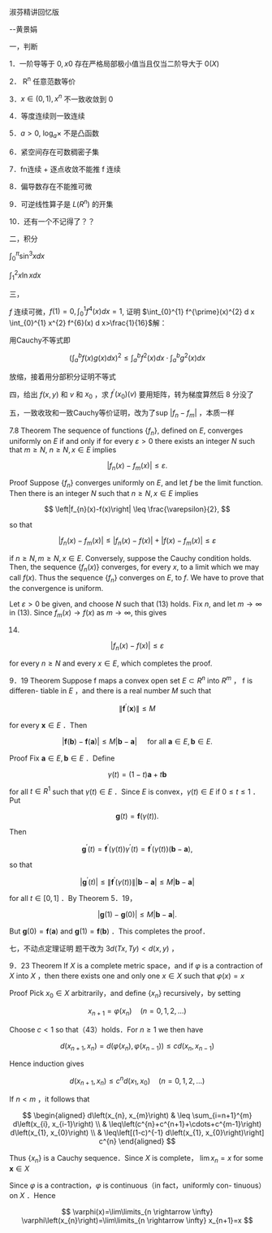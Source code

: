 淑芬精讲回忆版

--黄景娟

一，判断

1．一阶导等于 $0, x 0$ 存在严格局部极小值当且仅当二阶导大于 $0(X)$

2． $\mathrm{R}^{\mathrm{n}}$ 任意范数等价

3．$x \in(0,1), x^{n}$ 不一致收敛到 0

4．等度连续则一致连续

5．$a>0, ~ \log _{a} \times$ 不是凸函数

6．紧空间存在可数稠密子集

7．fn连续 + 逐点收敛不能推 f 连续

8．偏导数存在不能推可微

9．可逆线性算子是 $L\left(R^{n}\right)$ 的开集

10．还有一个不记得了？？

二，积分

$\int_{0}^{\pi} \sin ^{3} x d x$

$\int_{1}^{2} x \ln x d x$

三，

$f$ 连续可微，$f(1)=0, \int_{0}^{1} f^{4}(x) d x=1$, 证明 $\int_{0}^{1} f^{\prime}(x)^{2} d x \int_{0}^{1} x^{2} f^{6}(x) d x>\frac{1}{16}$解：

用Cauchy不等式即

$$
\left(\int_{a}^{b} f(x) g(x) d x\right)^{2} \leq \int_{a}^{b} f^{2}(x) d x \cdot \int_{a}^{b} g^{2}(x) d x
$$

放缩，接着用分部积分证明不等式

四，给出 $f(x, y)$ 和 $v$ 和 $x_{0}$ ，求 $f^{\prime}\left(x_{0}\right)(v)$ 要用矩阵，转为梯度算然后 8 分没了

五，一致收玫和一致Cauchy等价证明，改为了sup $\left|f_{n}-f_{m}\right|$ ，本质一样

7.8 Theorem The sequence of functions $\left\{f_{n}\right\}$, defined on $E$, converges uniformly on $E$ if and only if for every $\varepsilon>0$ there exists an integer $N$ such that $m \geq N$, $n \geq N, x \in E$ implies

$$
\left|f_{n}(x)-f_{m}(x)\right| \leq \varepsilon .
$$

Proof Suppose $\left\{f_{n}\right\}$ converges uniformly on $E$, and let $f$ be the limit function. Then there is an integer $N$ such that $n \geq N, x \in E$ implies

$$
\left|f_{n}(x)-f(x)\right| \leq \frac{\varepsilon}{2},
$$

so that

$$
\left|f_{n}(x)-f_{m}(x)\right| \leq\left|f_{n}(x)-f(x)\right|+\left|f(x)-f_{m}(x)\right| \leq \varepsilon
$$

if $n \geq N, m \geq N, x \in E$. Conversely, suppose the Cauchy condition holds. Then, the sequence $\left\{f_{n}(x)\right\}$ converges, for every $x$, to a limit which we may call $f(x)$. Thus the sequence $\left\{f_{n}\right\}$ converges on $E$, to $f$. We have to prove that the convergence is uniform.

Let $\varepsilon>0$ be given, and choose $N$ such that (13) holds. Fix $n$, and let $m \rightarrow \infty$ in (13). Since $f_{m}(x) \rightarrow f(x)$ as $m \rightarrow \infty$, this gives

14)

$$
\left|f_{n}(x)-f(x)\right| \leq \varepsilon
$$

for every $n \geq N$ and every $x \in E$, which completes the proof.

9．19 Theorem Suppose f maps a convex open set $E \subset R^{n}$ into $R^{m}$ ， f is differen- tiable in $E$ ，and there is a real number $M$ such that

$$
\left\|\mathbf{f}^{\prime}(\mathbf{x})\right\| \leq M
$$

for every $\mathbf{x} \in E$ ．Then

$$
|\mathbf{f}(\mathbf{b})-\mathbf{f}(\mathbf{a})| \leq M|\mathbf{b}-\mathbf{a}| \quad \text { for all } \mathbf{a} \in E, \mathbf{b} \in E \text {. }
$$

Proof Fix $\mathbf{a} \in E, \mathbf{b} \in E$ ．Define

$$
\gamma(t)=(1-t) \mathbf{a}+t \mathbf{b}
$$

for all $t \in R^{1}$ such that $\gamma(t) \in E$ ．Since $E$ is convex，$\gamma(t) \in E$ if $0 \leq t \leq 1$ ． Put

$$
\mathbf{g}(t)=\mathbf{f}(\gamma(t)) .
$$

Then

$$
\mathbf{g}^{\prime}(t)=\mathbf{f}^{\prime}(\gamma(t)) \gamma^{\prime}(t)=\mathbf{f}^{\prime}(\gamma(t))(\mathbf{b}-\mathbf{a}),
$$

so that

$$
\left|\mathbf{g}^{\prime}(t)\right| \leq\left\|\mathbf{f}^{\prime}(\gamma(t))\right\||\mathbf{b}-\mathbf{a}| \leq M|\mathbf{b}-\mathbf{a}|
$$

for all $t \in[0,1]$ ．By Theorem 5．19，

$$
|\mathbf{g}(1)-\mathbf{g}(0)| \leq M|\mathbf{b}-\mathbf{a}| .
$$

But $\mathbf{g}(0)=\mathbf{f}(\mathbf{a})$ and $\mathbf{g}(1)=\mathbf{f}(\mathbf{b})$ ．This completes the proof．

七，不动点定理证明 题干改为 $3 d(T x, T y)<d(x, y)$ ，

9．23 Theorem If $X$ is a complete metric space，and if $\varphi$ is a contraction of $X$ into $X$ ，then there exists one and only one $x \in X$ such that $\varphi(x)=x$

Proof Pick $x_{0} \in X$ arbitrarily，and define $\left\{x_{n}\right\}$ recursively，by setting

$$
x_{n+1}=\varphi\left(x_{n}\right) \quad(n=0,1,2, \ldots)
$$

Choose $c<1$ so that（43）holds．For $n \geq 1$ we then have

$$
d\left(x_{n+1}, x_{n}\right)=d\left(\varphi\left(x_{n}\right), \varphi\left(x_{n-1}\right)\right) \leq c d\left(x_{n}, x_{n-1}\right)
$$

Hence induction gives

$$
d\left(x_{n+1}, x_{n}\right) \leq c^{n} d\left(x_{1}, x_{0}\right) \quad(n=0,1,2, \ldots)
$$

If $n<m$ ，it follows that

$$
\begin{aligned}
d\left(x_{n}, x_{m}\right) & \leq \sum_{i=n+1}^{m} d\left(x_{i}, x_{i-1}\right) \\
& \leq\left(c^{n}+c^{n+1}+\cdots+c^{m-1}\right) d\left(x_{1}, x_{0}\right) \\
& \leq\left[(1-c)^{-1} d\left(x_{1}, x_{0}\right)\right] c^{n}
\end{aligned}
$$

Thus $\left\{x_{n}\right\}$ is a Cauchy sequence．Since $X$ is complete， $\lim x_{n}=x$ for some $\boldsymbol{x} \in X$

Since $\varphi$ is a contraction，$\varphi$ is continuous（in fact，uniformly con- tinuous）on $X$ ．Hence

$$
\varphi(x)=\lim\limits_{n \rightarrow \infty} \varphi\left(x_{n}\right)=\lim\limits_{n \rightarrow \infty} x_{n+1}=x
$$


